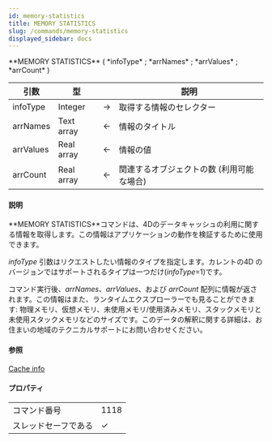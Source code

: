 ```yaml
---
id: memory-statistics
title: MEMORY STATISTICS
slug: /commands/memory-statistics
displayed_sidebar: docs
---
```


<!--REF #_command_.MEMORY STATISTICS.Syntax-->**MEMORY STATISTICS** ( *infoType* ; *arrNames* ; *arrValues* ; *arrCount* )<!-- END REF-->
<!--REF #_command_.MEMORY STATISTICS.Params-->
| 引数 | 型 |  | 説明 |
| --- | --- | --- | --- |
| infoType | Integer | &#8594;  | 取得する情報のセレクター |
| arrNames | Text array | &#8592; | 情報のタイトル |
| arrValues | Real array | &#8592; | 情報の値 |
| arrCount | Real array | &#8592; | 関連するオブジェクトの数 (利用可能な場合) |

<!-- END REF-->

#### 説明 

<!--REF #_command_.MEMORY STATISTICS.Summary-->**MEMORY STATISTICS**コマンドは、4Dのデータキャッシュの利用に関する情報を取得します。<!-- END REF-->この情報はアプリケーションの動作を検証するために使用できます。

*infoType* 引数はリクエストしたい情報のタイプを指定します。カレントの4D のバージョンではサポートされるタイプは一つだけ(*infoType*\=1)です。

コマンド実行後、*arrNames*、*arrValues*、および *arrCount* 配列に情報が返されます。この情報はまた、ランタイムエクスプローラーでも見ることができます: 物理メモリ、仮想メモリ、未使用メモリ/使用済みメモリ、スタックメモリと未使用スタックメモリなどのサイズです。このデータの解釈に関する詳細は、お住まいの地域のテクニカルサポートにお問い合わせください。

#### 参照 

[Cache info](cache-info.md)  

#### プロパティ

|  |  |
| --- | --- |
| コマンド番号 | 1118 |
| スレッドセーフである | &check; |


